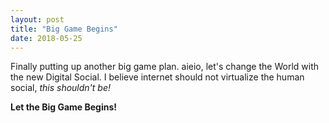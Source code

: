 ```yaml
---
layout: post
title: "Big Game Begins"
date: 2018-05-25
---
```


Finally putting up another big game plan. aieio, let's change the World with the new Digital Social. I believe internet should not virtualize the human social, *this shouldn't be!*

**Let the Big Game Begins!**
